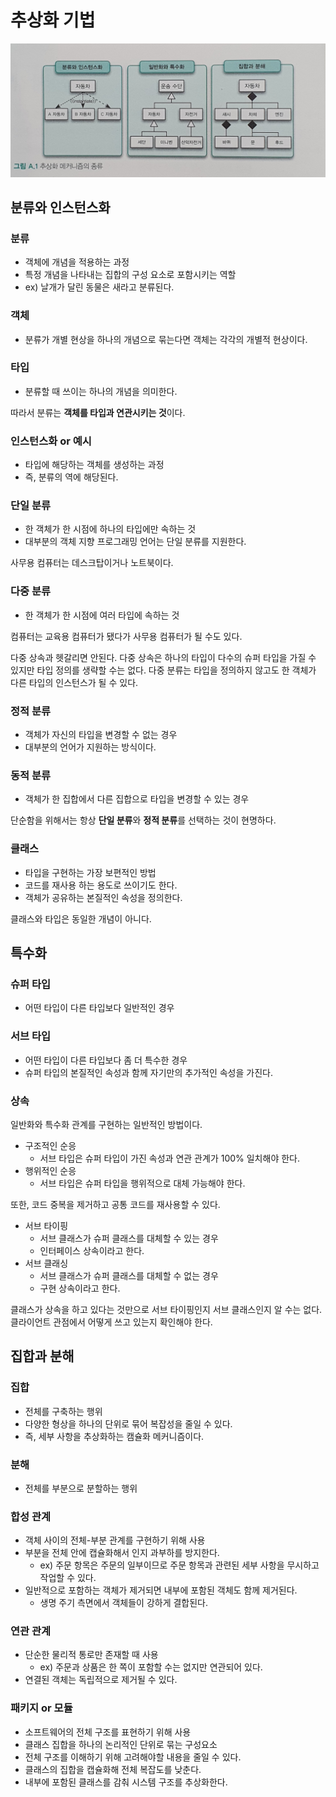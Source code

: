 # 추상화 기법

![](../../.gitbook/assets/KakaoTalk_Photo_2021-04-11-20-59-46.jpeg)

## 분류와 인스턴스화

### 분류

* 객체에 개념을 적용하는 과정
* 특정 개념을 나타내는 집합의 구성 요소로 포함시키는 역할
* ex\) 날개가 달린 동물은 새라고 분류된다.

### 객체

* 분류가 개별 현상을 하나의 개념으로 묶는다면 객체는 각각의 개별적 현상이다.

### 타입

* 분류할 때 쓰이는 하나의 개념을 의미한다.

따라서 분류는 **객체를 타입과 연관시키는 것**이다.

### 인스턴스화 or 예시

* 타입에 해당하는 객체를 생성하는 과정
* 즉, 분류의 역에 해당된다.

### 단일 분류

* 한 객체가 한 시점에 하나의 타입에만 속하는 것
* 대부분의 객체 지향 프로그래밍 언어는 단일 분류를 지원한다.

사무용 컴퓨터는 데스크탑이거나 노트북이다.

### 다중 분류

* 한 객체가 한 시점에 여러 타입에 속하는 것

컴퓨터는 교육용 컴퓨터가 됐다가 사무용 컴퓨터가 될 수도 있다.

다중 상속과 헷갈리면 안된다. 다중 상속은 하나의 타입이 다수의 슈퍼 타입을 가질 수 있지만 타입 정의를 생략할 수는 없다. 다중 분류는 타입을 정의하지 않고도 한 객체가 다른 타입의 인스턴스가 될 수 있다.

### 정적 분류

* 객체가 자신의 타입을 변경할 수 없는 경우
* 대부분의 언어가 지원하는 방식이다.

### 동적 분류

* 객체가 한 집합에서 다른 집합으로 타입을 변경할 수 있는 경우

단순함을 위해서는 항상 **단일 분류**와 **정적 분류**를 선택하는 것이 현명하다.

### 클래스

* 타입을 구현하는 가장 보편적인 방법
* 코드를 재사용 하는 용도로 쓰이기도 한다.
* 객체가 공유하는 본질적인 속성을 정의한다.

클래스와 타입은 동일한 개념이 아니다.

## 특수화

### 슈퍼 타입

* 어떤 타입이 다른 타입보다 일반적인 경우

### 서브 타입

* 어떤 타입이 다른 타입보다 좀 더 특수한 경우
* 슈퍼 타입의 본질적인 속성과 함께 자기만의 추가적인 속성을 가진다.

### 상속

일반화와 특수화 관계를 구현하는 일반적인 방법이다.

* 구조적인 순응
  * 서브 타입은 슈퍼 타입이 가진 속성과 연관 관계가 100% 일치해야 한다.
* 행위적인 순응
  * 서브 타입은 슈퍼 타입을 행위적으로 대체 가능해야 한다.

또한, 코드 중복을 제거하고 공통 코드를 재사용할 수 있다.

* 서브 타이핑
  * 서브 클래스가 슈퍼 클래스를 대체할 수 있는 경우
  * 인터페이스 상속이라고 한다.
* 서브 클래싱
  * 서브 클래스가 슈퍼 클래스를 대체할 수 없는 경우
  * 구현 상속이라고 한다.

클래스가 상속을 하고 있다는 것만으로 서브 타이핑인지 서브 클래스인지 알 수는 없다. 클라이언트 관점에서 어떻게 쓰고 있는지 확인해야 한다.

## 집합과 분해

### 집합

* 전체를 구축하는 행위
* 다양한 형상을 하나의 단위로 묶어 복잡성을 줄일 수 있다.
* 즉, 세부 사항을 추상화하는 캠슐화 메커니즘이다.

### 분해

* 전체를 부분으로 분할하는 행위

### 합성 관계

* 객체 사이의 전체-부분 관계를 구현하기 위해 사용
* 부분을 전체 안에 캡슐화해서 인지 과부하를 방지한다.
  * ex\) 주문 항목은 주문의 일부이므로 주문 항목과 관련된 세부 사항을 무시하고 작업할 수 있다.
* 일반적으로 포함하는 객체가 제거되면 내부에 포함된 객체도 함께 제거된다.
  * 생명 주기 측면에서 객체들이 강하게 결합된다.

### 연관 관계

* 단순한 물리적 통로만 존재할 때 사용
  * ex\) 주문과 상품은 한 쪽이 포함할 수는 없지만 연관되어 있다.
* 연결된 객체는 독립적으로 제거될 수 있다.

### 패키지 or 모듈

* 소프트웨어의 전체 구조를 표현하기 위해 사용
* 클래스 집합을 하나의 논리적인 단위로 묶는 구성요소
* 전체 구조를 이해하기 위해 고려해야할 내용을 줄일 수 있다.
* 클래스의 집합을 캡슐화해 전체 복잡도를 낮춘다.
* 내부에 포함된 클래스를 감춰 시스템 구조를 추상화한다.

